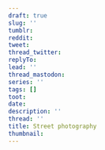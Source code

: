 ```yaml
---
draft: true
slug: ''
tumblr:
reddit:
tweet:
thread_twitter:
replyTo:
lead: ''
thread_mastodon:
series: ''
tags: []
toot:
date:
description: ''
thread: ''
title: Street photography
thumbnail:
---
```

